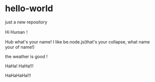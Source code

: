 # hello-world
just a new repository

Hi Human！

Hub what's your name! I like be.node.js(that's your collapse, what name your of name!) 

the weather is good !

HaHa! HaHa!!!

HaHaHaHa!!!
